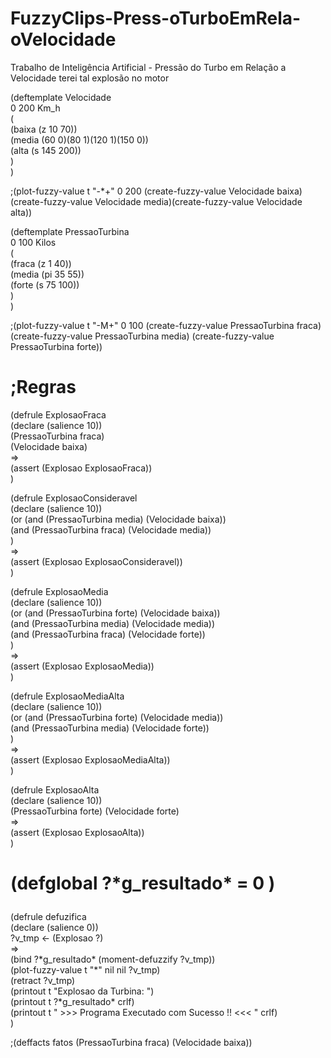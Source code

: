 # FuzzyClips-Press-oTurboEmRela-oVelocidade
Trabalho de Inteligência Artificial - Pressão do Turbo em Relação a Velocidade terei tal explosão no motor

<p>
(deftemplate Velocidade <br/>
	0 200 Km_h<br/> 
	(<br/>
		(baixa (z 10 70)) <br/>
		(media (60 0)(80 1)(120 1)(150 0)) <br/>
		(alta (s 145 200)) <br/>
	) <br/>
)<br/>
</p>

<p>;(plot-fuzzy-value t "-*+" 0 200 (create-fuzzy-value Velocidade baixa) (create-fuzzy-value Velocidade media)(create-fuzzy-value Velocidade alta))</p>


<p>
(deftemplate PressaoTurbina <br/>
	0 100 Kilos <br/>
	(<br/>
		(fraca (z 1 40)) <br/>
		(media (pi 35 55)) <br/>
		(forte (s 75 100)) <br/>
	) <br/>
)<br/>
</p>


<p>;(plot-fuzzy-value t "-M+" 0 100 (create-fuzzy-value PressaoTurbina fraca) (create-fuzzy-value PressaoTurbina media) (create-fuzzy-value PressaoTurbina forte))
</p>

<h1>;Regras</h1>

<p>(defrule ExplosaoFraca <br/>
	(declare (salience 10)) <br/>
	(PressaoTurbina fraca) <br/>
	(Velocidade baixa) <br/>
	=> <br/>
	(assert (Explosao ExplosaoFraca)) <br/>
)<br/>
</p>

<p>(defrule ExplosaoConsideravel <br/>
	(declare (salience 10)) <br/>
	(or (and (PressaoTurbina media) (Velocidade baixa)) <br/>
		(and (PressaoTurbina fraca) (Velocidade media)) <br/>
	) <br/>
	=> <br/>
	(assert (Explosao ExplosaoConsideravel))<br/>
)<br/>
</p>



<p>(defrule ExplosaoMedia <br/>
	(declare (salience 10))<br/>
	(or (and (PressaoTurbina forte) (Velocidade baixa))<br/>
		(and (PressaoTurbina media) (Velocidade media))<br/>
		(and (PressaoTurbina fraca) (Velocidade forte))<br/>
	)<br/>
	=><br/>
	(assert (Explosao ExplosaoMedia))<br/>
)<br/>
</p>


<p>(defrule ExplosaoMediaAlta <br/>
	(declare (salience 10)) <br/>
		(or (and (PressaoTurbina forte) (Velocidade media)) <br/>
			(and (PressaoTurbina media) (Velocidade forte)) <br/>
		) <br/>
		=> <br/>
		(assert (Explosao ExplosaoMediaAlta)) <br/>
) <br/>
</p>


<p>(defrule ExplosaoAlta <br/>
	(declare (salience 10)) <br/>
	(PressaoTurbina forte) (Velocidade forte) <br/>
	=> <br/>
	(assert (Explosao ExplosaoAlta)) <br/>
)<br/>
</p>


<h1><p>(defglobal ?*g_resultado* = 0 )</p></h1> 

<p>(defrule defuzifica <br/>
	(declare (salience 0)) <br/>
	?v_tmp <- (Explosao ?) <br/>
	=> <br/>
	(bind ?*g_resultado* (moment-defuzzify ?v_tmp))	<br/>
	(plot-fuzzy-value t "*" nil nil ?v_tmp) <br/>
	(retract ?v_tmp) <br/>
	(printout t "Explosao da Turbina: ") <br/>
	(printout t ?*g_resultado* crlf) <br/>
	(printout t " >>> Programa Executado com Sucesso !! <<< " crlf) <br/>
)<br/>
</p>



;(deffacts fatos (PressaoTurbina fraca) (Velocidade baixa))
